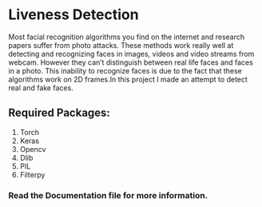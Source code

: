 # Liveness Detection

Most facial recognition algorithms you find on the internet and research papers suffer from photo attacks. These methods work really well at detecting and recognizing faces in images, videos and video streams from webcam. However they can’t distinguish between real life faces and faces in a photo. This inability to recognize faces is due to the fact that these algorithms work on 2D frames.In this project I made an attempt to detect real and fake faces. 

## Required Packages:

1. Torch
2. Keras
3. Opencv
4. Dlib
5. PIL
6. Filterpy


### Read the Documentation file for more information.
